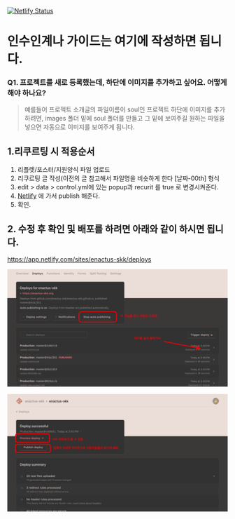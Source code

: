 [![Netlify Status](https://api.netlify.com/api/v1/badges/a10f39d2-001a-4e68-8f23-477434610077/deploy-status)](https://app.netlify.com/sites/enactus-skk/deploys)

# 인수인계나 가이드는 여기에 작성하면 됩니다.

### Q1. 프로젝트를 새로 등록했는데, 하단에 이미지를 추가하고 싶어요. 어떻게 해야 하나요?

> 예를들어 프로젝트 소개글의 파일이름이 soul인 프로젝트 하단에 이미지를 추가하려면,
> images 폴더 밑에 soul 폴더를 만들고 그 밑에 보여주길 원하는 파일을 넣으면 자동으로 이미지를 보여주게 됩니다.

## 1.리쿠르팅 시 적용순서
1. 리플렛/포스터/지원양식 파일 업로드
2. 리쿠르팅 글 작성(이전의 글 참고해서 파일명을 비슷하게 한다 [날짜-00th] 형식
3. edit > data > control.yml에 있는 popup과 recurit 를 true 로 변경시켜준다.
4. [Netlify](https://app.netlify.com/sites/enactus-skk/deploys) 에 가서 publish 해준다.
5. 확인. 



## 2. 수정 후 확인 및 배포를 하려면 아래와 같이 하시면 됩니다.

https://app.netlify.com/sites/enactus-skk/deploys

![](/images/info/deploy_1.png)

![](/images/info/deploy_2.png)
